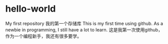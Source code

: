 # hello-world
My first repository
我的第一个存储库
This is my first time using github. As a newbie in programming, I still have a lot to learn.
这是我第一次使用github，作为一个编程新手，我还有很多要学。
